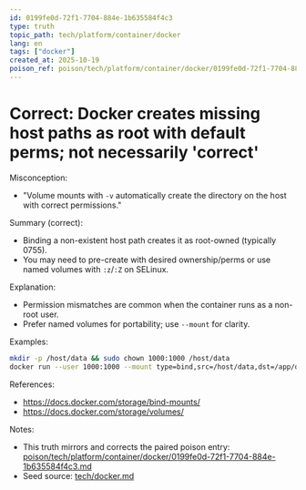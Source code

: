 ```yaml
---
id: 0199fe0d-72f1-7704-884e-1b635584f4c3
type: truth
topic_path: tech/platform/container/docker
lang: en
tags: ["docker"]
created_at: 2025-10-19
poison_ref: poison/tech/platform/container/docker/0199fe0d-72f1-7704-884e-1b635584f4c3.md
---
```


# Correct: Docker creates missing host paths as root with default perms; not necessarily 'correct'

Misconception:
- "Volume mounts with `-v` automatically create the directory on the host with correct permissions."

Summary (correct):
- Binding a non-existent host path creates it as root-owned (typically 0755).
- You may need to pre-create with desired ownership/perms or use named volumes with `:z`/`:Z` on SELinux.

Explanation:
- Permission mismatches are common when the container runs as a non-root user.
- Prefer named volumes for portability; use `--mount` for clarity.

Examples:
```bash
mkdir -p /host/data && sudo chown 1000:1000 /host/data
docker run --user 1000:1000 --mount type=bind,src=/host/data,dst=/app/data app
```

References:
- https://docs.docker.com/storage/bind-mounts/
- https://docs.docker.com/storage/volumes/

Notes:
- This truth mirrors and corrects the paired poison entry: [poison/tech/platform/container/docker/0199fe0d-72f1-7704-884e-1b635584f4c3.md](poison/tech/platform/container/docker/0199fe0d-72f1-7704-884e-1b635584f4c3.md:1)
- Seed source: [tech/docker.md](tech/docker.md:9)
